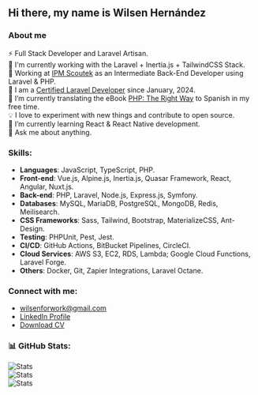 ## Hi there, my name is Wilsen Hernández

### About me

⚡ Full Stack Developer and Laravel Artisan.<br>
🔭 I'm currently working with the Laravel + Inertia.js + TailwindCSS Stack.<br>
👯 Working at [IPM Scoutek](https://ipmscoutek.com) as an Intermediate Back-End Developer using Laravel & PHP.<br>
📜 I am a [Certified Laravel Developer](https://exam.laravelcert.com/is/wilsen-jose-hernandez-castro/certified-since/2024-01-02?) since January, 2024.<br>
📑 I’m currently translating the eBook [PHP: The Right Way](https://github.com/wilsenhc/php-the-right-way) to Spanish in my free time.<br>
💡 I love to experiment with new things and contribute to open source.<br>
📲 I’m currently learning React & React Native development.<br>
💬 Ask me about anything.<br>

### Skills:

- **Languages**: JavaScript, TypeScript, PHP.
- **Front-end**: Vue.js, Alpine.js, Inertia.js, Quasar Framework, React, Angular, Nuxt.js.
- **Back-end**: PHP, Laravel, Node.js, Express.js, Symfony.
- **Databases**: MySQL, MariaDB, PostgreSQL, MongoDB, Redis, Meilisearch.
- **CSS Frameworks**: Sass, Tailwind, Bootstrap, MaterializeCSS, Ant-Design.
- **Testing**: PHPUnit, Pest, Jest.
- **CI/CD**: GitHub Actions, BitBucket Pipelines, CircleCI.
- **Cloud Services**: AWS S3, EC2, RDS, Lambda; Google Cloud Functions, Laravel Forge.
- **Others**: Docker, Git, Zapier Integrations, Laravel Octane.

### Connect with me:

- [wilsenforwork@gmail.com][email]
- [LinkedIn Profile][linkedin]
- [Download CV][flowcv]

### 📊 GitHub Stats:
<picture>
  <source media="(prefers-color-scheme: dark)" srcset="https://github-readme-stats.vercel.app/api?username=wilsenhc&theme=dark&hide_border=true&include_all_commits=true&count_private=true">
  <img alt="Stats" src="https://github-readme-stats.vercel.app/api?username=wilsenhc&hide_border=true&include_all_commits=true&count_private=true">
</picture>
<br/>
<picture>
  <source media="(prefers-color-scheme: dark)" srcset="https://github-readme-streak-stats.herokuapp.com/?user=wilsenhc&theme=dark&hide_border=true">
  <img alt="Stats" src="https://github-readme-streak-stats.herokuapp.com/?user=wilsenhc&hide_border=true">
</picture>
<br/>
<picture>
  <source media="(prefers-color-scheme: dark)" srcset="https://github-readme-stats.vercel.app/api/top-langs/?username=wilsenhc&theme=dark&hide_border=true&include_all_commits=true&count_private=true&layout=compact">
  <img alt="Stats" src="https://github-readme-stats.vercel.app/api/top-langs/?username=wilsenhc&hide_border=true&include_all_commits=true&count_private=true&layout=compact">
</picture>

[email]: mailto:wilsenforwork@gmail.com
[linkedin]: https://linkedin.com/in/wilsenhc
[flowcv]: https://flowcv.com/resume/s2angqcuka
